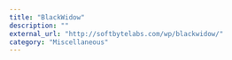```yaml
---
title: "BlackWidow"
description: ""
external_url: "http://softbytelabs.com/wp/blackwidow/"
category: "Miscellaneous"
---
```

